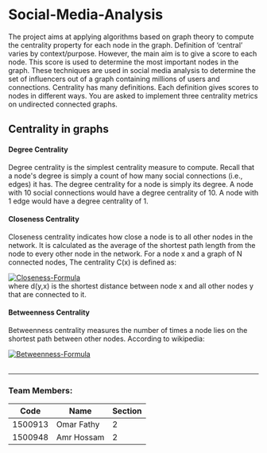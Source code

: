 # Social-Media-Analysis
The project aims at applying algorithms based on graph theory to compute the centrality property for each node in the graph.
Definition of ‘central’ varies by context/purpose. However, the main aim is to give a score to each node. This score is used to determine the most important nodes in the graph. These techniques are used in social media analysis to determine the set of influencers out of a graph containing millions of users and connections.
Centrality has many definitions. Each definition gives scores to nodes in different ways.
You are asked to implement three centrality metrics on undirected connected graphs.

## Centrality in graphs

#### Degree Centrality
Degree centrality is the simplest centrality measure to compute. Recall that a node's degree is simply a count of how many social connections (i.e., edges) it has. The degree centrality for a node is simply its degree. A node with 10 social connections would have a degree centrality of 10. A node with 1 edge would have a degree centrality of 1.

#### Closeness Centrality
Closeness centrality indicates how close a node is to all other nodes in the network. It is calculated as the average of the shortest path length from the node to every other node in the network.
For a node x and a graph of N connected nodes, The centrality C(x) is defined as:

<a href="https://imgbb.com/"><img src="https://i.ibb.co/KVShvsH/Screenshot-from-2019-07-01-22-36-15.png" alt="Closeness-Formula" border="0"></a><br />
where d(y,x) is the shortest distance between node x and all other nodes y that are connected to it.

#### Betweenness Centrality
Betweenness centrality measures the number of times a node lies on the shortest path between other nodes.
According to wikipedia:

<a href="https://imgbb.com/"><img src="https://i.ibb.co/71VBgn0/Betweenness-Formula.png" alt="Betweenness-Formula" border="0"></a>
<br><br>
<hr>

### Team Members:

Code          | Name	     | Section
------------- | -------------| -------------
1500913  | Omar Fathy | 2
1500948  | Amr Hossam | 2
